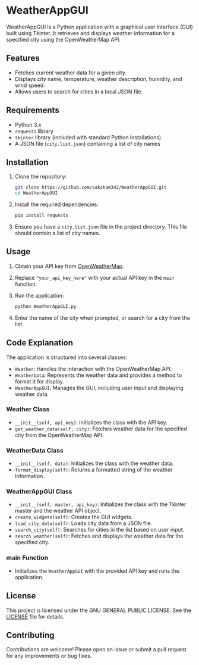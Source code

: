 # WeatherAppGUI

WeatherAppGUI is a Python application with a graphical user interface (GUI) built using Tkinter. It retrieves and displays weather information for a specified city using the OpenWeatherMap API.

## Features

- Fetches current weather data for a given city.
- Displays city name, temperature, weather description, humidity, and wind speed.
- Allows users to search for cities in a local JSON file.

## Requirements

- Python 3.x
- `requests` library
- `tkinter` library (included with standard Python installations)
- A JSON file (`city.list.json`) containing a list of city names

## Installation

1. Clone the repository:

    ```sh
    git clone https://github.com/saksham342/WeatherAppGUI.git
    cd WeatherAppGUI
    ```

2. Install the required dependencies:

    ```sh
    pip install requests
    ```

3. Ensure you have a `city.list.json` file in the project directory. This file should contain a list of city names.

## Usage

1. Obtain your API key from [OpenWeatherMap](https://openweathermap.org/api).

2. Replace `"your_api_key_here"` with your actual API key in the `main` function.

3. Run the application:

    ```sh
    python WeatherAppGUI.py
    ```

4. Enter the name of the city when prompted, or search for a city from the list.

## Code Explanation

The application is structured into several classes:

- `Weather`: Handles the interaction with the OpenWeatherMap API.
- `WeatherData`: Represents the weather data and provides a method to format it for display.
- `WeatherAppGUI`: Manages the GUI, including user input and displaying weather data.

### Weather Class

- `__init__(self, api_key)`: Initializes the class with the API key.
- `get_weather_data(self, city)`: Fetches weather data for the specified city from the OpenWeatherMap API.

### WeatherData Class

- `__init__(self, data)`: Initializes the class with the weather data.
- `format_display(self)`: Returns a formatted string of the weather information.

### WeatherAppGUI Class

- `__init__(self, master, api_key)`: Initializes the class with the Tkinter master and the weather API object.
- `create_widgets(self)`: Creates the GUI widgets.
- `load_city_data(self)`: Loads city data from a JSON file.
- `search_city(self)`: Searches for cities in the list based on user input.
- `search_weather(self)`: Fetches and displays the weather data for the specified city.

### main Function

- Initializes the `WeatherAppGUI` with the provided API key and runs the application.

## License

This project is licensed under the GNU GENERAL PUBLIC LICENSE. See the [LICENSE](LICENSE) file for details.

## Contributing

Contributions are welcome! Please open an issue or submit a pull request for any improvements or bug fixes.
